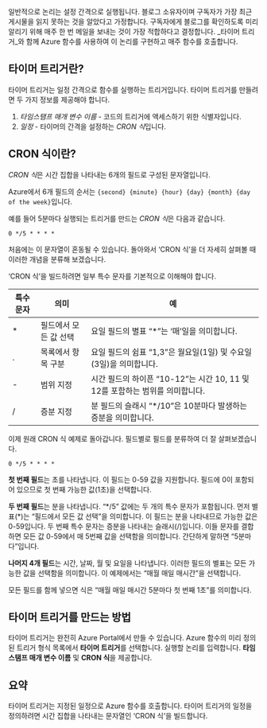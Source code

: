 일반적으로 논리는 설정 간격으로 실행됩니다. 블로그 소유자이며 구독자가 가장 최근 게시물을 읽지 못하는 것을 알았다고 가정합니다. 구독자에게 블로그를 확인하도록 미리 알리기 위해 매주 한 번 메일을 보내는 것이 가장 적합하다고 결정합니다. _타이머 트리거_와 함께 Azure 함수를 사용하여 이 논리를 구현하고 매주 함수를 호출합니다.

## <a name="what-is-a-timer-trigger"></a>타이머 트리거란?

타이머 트리거는 일정 간격으로 함수를 실행하는 트리거입니다. 타이머 트리거를 만들려면 두 가지 정보를 제공해야 합니다.

1. *타임스탬프 매개 변수 이름* - 코드의 트리거에 액세스하기 위한 식별자입니다.
2. *일정* - 타이머의 간격을 설정하는 *CRON 식*입니다.

## <a name="what-is-a-cron-expression"></a>CRON 식이란?

*CRON 식*은 시간 집합을 나타내는 6개의 필드로 구성된 문자열입니다.

Azure에서 6개 필드의 순서는 `{second} {minute} {hour} {day} {month} {day of the week}`입니다.

예를 들어 5분마다 실행되는 트리거를 만드는 *CRON 식*은 다음과 같습니다.

```log
0 */5 * * * *
```

처음에는 이 문자열이 혼동될 수 있습니다. 돌아와서 ‘CRON 식’을 더 자세히 살펴볼 때 이러한 개념을 분류해 보겠습니다.

‘CRON 식’을 빌드하려면 일부 특수 문자를 기본적으로 이해해야 합니다.

| 특수 문자 | 의미 | 예 |
| ------------- | ------------- | ------------- |
| *      | 필드에서 모든 값 선택 | 요일 필드의 별표 “*”는 ‘매’일을 의미합니다. |
| .      | 목록에서 항목 구분 | 요일 필드의 쉼표 “1,3”은 월요일(1일) 및 수요일(3일)을 의미합니다. |
| -      | 범위 지정 | 시간 필드의 하이픈 “10-12”는 시간 10, 11 및 12를 포함하는 범위를 의미합니다. |
| /      | 증분 지정 | 분 필드의 슬래시 “*/10”은 10분마다 발생하는 증분을 의미합니다. |

이제 원래 CRON 식 예제로 돌아갑니다. 필드별로 필드를 분류하여 더 잘 살펴보겠습니다.

```log
0 */5 * * * *
```

**첫 번째 필드**는 초를 나타냅니다. 이 필드는 0-59 값을 지원합니다. 필드에 0이 포함되어 있으므로 첫 번째 가능한 값(1초)을 선택합니다.

**두 번째 필드**는 분을 나타냅니다. “*/5” 값에는 두 개의 특수 문자가 포함됩니다. 먼저 별표(\*)는 “필드에서 모든 값 선택”을 의미합니다. 이 필드는 분을 나타내므로 가능한 값은 0-59입니다. 두 번째 특수 문자는 증분을 나타내는 슬래시(/)입니다. 이들 문자를 결합하면 모든 값 0-59에서 매 5번째 값을 선택함을 의미합니다. 간단하게 말하면 “5분마다”입니다.

**나머지 4개 필드**는 시간, 날짜, 월 및 요일을 나타냅니다. 이러한 필드의 별표는 모든 가능한 값을 선택함을 의미합니다. 이 예제에서는 “매월 매일 매시간”을 선택합니다.

모든 필드를 함께 넣으면 식은 “매월 매일 매시간 5분마다 첫 번째 1초”를 의미합니다.

## <a name="how-to-create-a-timer-trigger"></a>타이머 트리거를 만드는 방법

타이머 트리거는 완전히 Azure Portal에서 만들 수 있습니다. Azure 함수의 미리 정의된 트리거 형식 목록에서 **타이머 트리거**를 선택합니다. 실행할 논리를 입력합니다. **타임스탬프 매개 변수 이름** 및 **CRON 식**을 제공합니다.

## <a name="summary"></a>요약

타이머 트리거는 지정된 일정으로 Azure 함수를 호출합니다. 타이머 트리거의 일정을 정의하려면 시간 집합을 나타내는 문자열인 ‘CRON 식’을 빌드합니다.
